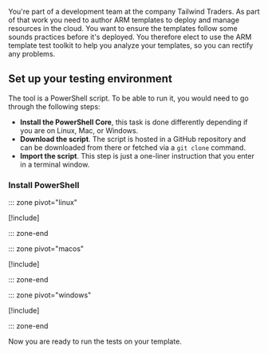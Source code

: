 You're part of a development team at the company Tailwind Traders. As part of that work you need to author ARM templates to deploy and manage resources in the cloud. You want to ensure the templates follow some sounds practices before it's deployed. You therefore elect to use the ARM template test toolkit to help you analyze your templates, so you can rectify any problems. 

## Set up your testing environment

The tool is a PowerShell script. To be able to run it, you would need to go through the following steps:

- **Install the PowerShell Core**, this task is done differently depending if you are on Linux, Mac, or Windows.
- **Download the script**. The script is hosted in a GitHub repository and can be downloaded from there or fetched via a `git clone` command.
- **Import the script**. This step is just a one-liner instruction that you enter in a terminal window.

### Install PowerShell

::: zone pivot="linux"

[!include[](./os/5-exercise-test-toolkit-linux.md)]

::: zone-end

::: zone pivot="macos"

[!include[](./os/5-exercise-test-toolkit-macos.md)]

::: zone-end

::: zone pivot="windows"

[!include[](./os/5-exercise-test-toolkit-windows.md)]

::: zone-end

Now you are ready to run the tests on your template.

